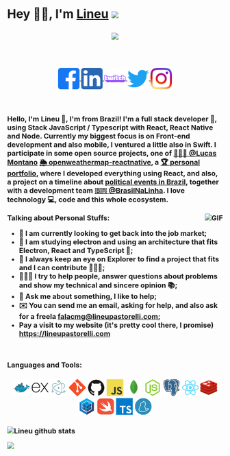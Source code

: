 # Hey 👋🏻, I'm [Lineu](https://lineupastorelli.com) <img src="https://media.giphy.com/media/12oufCB0MyZ1Go/giphy.gif" width="50"> 

<h3 align="center"><img align="center" src="https://media.giphy.com/media/MeJgB3yMMwIaHmKD4z/giphy.gif" width="60%"><h3>

<br/>
<h3 align="center">
<a href="https://facebook.com">
  <img align="center" alt="Lineu Pastorelli | Twitter" width="50px" src="./assets/facebook_icon.svg" />
</a>

<a href="https://www.linkedin.com/in/lineu-pastorelli-5165a7186/">
  <img align="center" alt="Lineu LinkdeIN" width="50px" src="./assets/linkedin_icon.svg" />
</a>

<a href="https://www.twitch.tv/lineuxyz">
  <img align="center" alt="Lineuxyz Twitch Tv" width="50px" src="./assets/twitch_icon.svg" />
</a>

<a href="https://twitter.com/KiritoKuuuun">
  <img align="center" alt="Abhishek's Instagram" width="50px" src="./assets/twitter_icon.svg" />
</a>

<a href="https://www.instagram.com/lineuxyz/">
  <img align="center" alt="Lineuxyz instagram" width="50px" src="./assets/instagram_icon.svg" />
</a>
<h3>

<br />

Hello, I'm Lineu 🦄, I'm from Brazil! I'm a full stack developer 🚀, using Stack JavaScript / Typescript with React, React Native and Node. Currently my biggest focus is on Front-end development and also mobile, I ventured a little also in Swift. I participate in some open source projects, one of  [👨🏻‍💻 @Lucas Montano](https://github.com/lucasmontano) [🌦 openweathermap-reactnative](https://github.com/lucasmontano/openweathermap-reactnative), a [🏆 personal portfolio](https://github.com/lineuxyz/my-portfolio-project), where I developed everything using React, and also, a project on a timeline about [political events in Brazil](https://github.com/BrasilNaLinha/frontend), together with a development team [🇧🇷 @BrasilNaLinha](https://github.com/BrasilNaLinha). I love technology 💻, code and this whole ecosystem.

  <img align="right" alt="GIF" src="https://media.giphy.com/media/836HiJc7pgzy8iNXCn/giphy.gif" />
  
**Talking about Personal Stuffs:**

* 🎯 I am currently looking to get back into the job market;
* 🌱 I am studying electron and using an architecture that fits Electron, React and TypeScript 🧠; 
* 👀 I always keep an eye on Explorer to find a project that fits and I can contribute 🧙🏻‍♂️;
* 👨🏻‍🚀 I try to help people, answer questions about problems and show my technical and sincere opinion 📚;
* 💬 Ask me about something, I like to help;
* ✉️ You can send me an email, asking for help, and also ask for a freela falacmg@lineupastorelli.com;
* Pay a visit to my website (it's pretty cool there, I promise) https://lineupastorelli.com

<br />

**Languages and Tools:**  

<h3 align="center">

<code><img height="40" src="./assets/docker_icon.svg"></code>
<code><img height="40" src="./assets/express_icon.svg"></code>
<code><img height="40" src="./assets/electron_icon.svg"></code>
<code><img height="40" src="./assets/git_icon.svg"></code>
<code><img height="40" src="./assets/github_icon.svg"></code>
<code><img height="40" src="./assets/javascript_icon.svg"></code>
<code><img height="40" src="./assets/mongodb_icon.svg"></code>
<code><img height="40" src="./assets/node_icon.svg"></code>
<code><img height="40" src="./assets/postgress_icon.svg"></code>
<code><img height="40" src="./assets/react_icon.svg"></code>
<code><img height="40" src="./assets/redis_icon.svg"></code>
<code><img height="40" src="./assets/sequelize_icon.svg"></code>
<code><img height="40" src="./assets/swift_icon.svg"></code>
<code><img height="40" src="./assets/typescript_icon.svg"></code>
<code><img height="40" src="./assets/yarn_icon.svg"></code>
<h3>


![Lineu github stats](https://github-readme-stats.vercel.app/api?username=lineuxyz&show_icons=true&hide_border=true)


<a href="">
  <img align="left" src="https://user-images.githubusercontent.com/54123248/87738544-04652680-c7b4-11ea-9920-771f145e34b8.png" />
</a>


